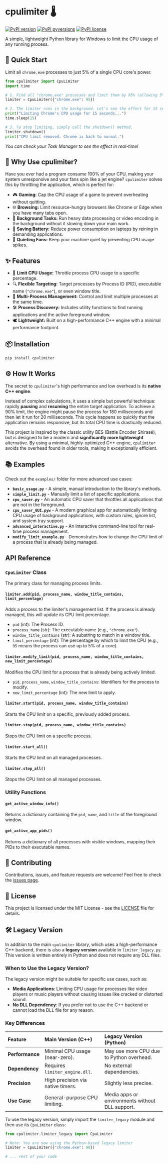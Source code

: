 # cpulimiter 🌡️

[![PyPI version](https://img.shields.io/pypi/v/cpulimiter.svg)](https://pypi.org/project/cpulimiter/)
[![PyPI pyversions](https://img.shields.io/pypi/pyversions/cpulimiter.svg)](https://pypi.org/project/cpulimiter/)
[![PyPI license](https://img.shields.io/pypi/l/cpulimiter.svg)](https://github.com/Ahmed-Ashraf-dv/CPULimiter/blob/main/LICENSE)

A simple, lightweight Python library for Windows to limit the CPU usage of any running process.

## 📖 Quick Start

Limit all `chrome.exe` processes to just 5% of a single CPU core's power.

```python
from cpulimiter import CpuLimiter
import time

# 1. Find all "chrome.exe" processes and limit them by 95% (allowing 5% usage).
limiter = CpuLimiter({"chrome.exe": 95})

# 2. The limiter runs in the background. Let's see the effect for 15 seconds.
print("Limiting Chrome's CPU usage for 15 seconds...")
time.sleep(15)

# 3. To stop limiting, simply call the shutdown() method.
limiter.shutdown()
print("CPU limit removed. Chrome is back to normal.")
```

_You can check your Task Manager to see the effect in real-time!_

## 🤔 Why Use cpulimiter?

Have you ever had a program consume 100% of your CPU, making your system unresponsive and your fans spin like a jet engine? `cpulimiter` solves this by throttling the application, which is perfect for:

- 🎮 **Gaming:** Cap the CPU usage of a game to prevent overheating without quitting.
- 🌐 **Browsing:** Limit resource-hungry browsers like Chrome or Edge when you have many tabs open.
- 💼 **Background Tasks:** Run heavy data processing or video encoding in the background without it slowing down your main work.
- 🔋 **Saving Battery:** Reduce power consumption on laptops by reining in demanding applications.
- 🤫 **Quieting Fans:** Keep your machine quiet by preventing CPU usage spikes.

## ✨ Features

- 🎯 **Limit CPU Usage:** Throttle process CPU usage to a specific percentage.
- 🔍 **Flexible Targeting:** Target processes by Process ID (PID), executable name (`"chrome.exe"`), or even window title.
- 🤝 **Multi-Process Management:** Control and limit multiple processes at the same time.
- 🛠️ **Process Discovery:** Includes utility functions to find running applications and the active foreground window.
- 🕊️ **Lightweight:** Built on a high-performance C++ engine with a minimal performance footprint.

## 📦 Installation

```bash
pip install cpulimiter
```

## ⚙️ How It Works

The secret to `cpulimiter`'s high performance and low overhead is its **native C++ engine**.

Instead of complex calculations, it uses a simple but powerful technique: rapidly **pausing** and **resuming** the entire target application. To achieve a 90% limit, the engine might pause the process for 180 milliseconds and then let it run for 20 milliseconds. This cycle happens so quickly that the application remains responsive, but its total CPU time is drastically reduced.

This project is inspired by the classic utility BES (Battle Encoder Shirasé), but is designed to be a modern and **significantly more lightweight** alternative. By using a minimal, highly-optimized C++ engine, `cpulimiter` avoids the overhead found in older tools, making it exceptionally efficient.

## 📚 Examples

Check out the `examples/` folder for more advanced use cases:

- **`basic_usage.py`** - A simple, manual introduction to the library's methods.
- **`simple_limit.py`** - Manually limit a list of specific applications.
- **`cpu_saver.py`** - An automatic CPU saver that throttles all applications that are not in the foreground.
- **`cpu_saver_GUI.pyw`** - A modern graphical app for automatically limiting CPU usage of background applications, with custom rules, ignore list, and system tray support.
- **`advanced_interactive.py`** - An interactive command-line tool for real-time process management.
- **`modify_limit_example.py`** - Demonstrates how to change the CPU limit of a process that is already being managed.

## API Reference

### `CpuLimiter` Class

The primary class for managing process limits.

#### `limiter.add(pid, process_name, window_title_contains, limit_percentage)`

Adds a process to the limiter's management list. If the process is already managed, this will update its CPU limit percentage.

- `pid` (int): The Process ID.
- `process_name` (str): The executable name (e.g., `"chrome.exe"`).
- `window_title_contains` (str): A substring to match in a window title.
- `limit_percentage` (int): The percentage by which to limit the CPU (e.g., `95` means the process can use up to 5% of a core).

#### `limiter.modify_limit(pid, process_name, window_title_contains, new_limit_percentage)`

Modifies the CPU limit for a process that is already being actively limited.

- `pid`, `process_name`, `window_title_contains`: Identifiers for the process to modify.
- `new_limit_percentage` (int): The new limit to apply.

#### `limiter.start(pid, process_name, window_title_contains)`

Starts the CPU limit on a specific, previously added process.

#### `limiter.stop(pid, process_name, window_title_contains)`

Stops the CPU limit on a specific process.

#### `limiter.start_all()`

Starts the CPU limit on all managed processes.

#### `limiter.stop_all()`

Stops the CPU limit on all managed processes.

### Utility Functions

#### `get_active_window_info()`

Returns a dictionary containing the `pid`, `name`, and `title` of the foreground window.

#### `get_active_app_pids()`

Returns a dictionary of all processes with visible windows, mapping their PIDs to their executable names.

## 🤝 Contributing

Contributions, issues, and feature requests are welcome! Feel free to check the [issues page](https://github.com/Ahmed-Ashraf-dv/CPULimiter/issues).

## 📜 License

This project is licensed under the MIT License - see the [LICENSE](LICENSE) file for details.

## 🛠️ Legacy Version

In addition to the main `cpulimiter` library, which uses a high-performance C++ backend, there is also a **legacy version** available in `limiter_legacy.py`. This version is written entirely in Python and does not require any DLL files.

### When to Use the Legacy Version?

The legacy version might be suitable for specific use cases, such as:

- **Media Applications**: Limiting CPU usage for processes like video players or music players without causing issues like cracked or distorted sound.
- **No DLL Dependency**: If you prefer not to use the C++ backend or cannot load the DLL file for any reason.

### Key Differences

| Feature | Main Version (C++) | Legacy Version (Python) |
| :--------------------- | :------------------------- | :----------------------- |
| **Performance** | Minimal CPU usage (near-zero). | May use more CPU due to Python overhead. |
| **Dependency** | Requires `limiter_engine.dll`. | No external dependencies. |
| **Precision** | High precision via native timers. | Slightly less precise. |
| **Use Case** | General-purpose CPU limiting. | Media apps or environments without DLL support. |

To use the legacy version, simply import the `limiter_legacy` module and then use its `CpuLimiter` class:

```python
from cpulimiter.limiter_legacy import CpuLimiter

# Note: You are now using the Python-based legacy limiter
limiter = CpuLimiter({"chrome.exe": 90})

# ... rest of your code
```
